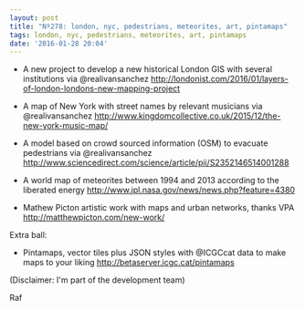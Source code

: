 ```yaml
---
layout: post
title: "Nº278: london, nyc, pedestrians, meteorites, art, pintamaps"
tags: london, nyc, pedestrians, meteorites, art, pintamaps
date: '2016-01-28 20:04'
---
```


* A new project to develop a new historical London GIS with several institutions via @realivansanchez
  http://londonist.com/2016/01/layers-of-london-londons-new-mapping-project

* A map of New York with street names by relevant musicians via @realivansanchez
  http://www.kingdomcollective.co.uk/2015/12/the-new-york-music-map/

* A model based on crowd sourced information (OSM) to evacuate pedestrians via @realivansanchez
  http://www.sciencedirect.com/science/article/pii/S2352146514001288

* A world map of meteorites between 1994 and 2013 according to the liberated energy
  http://www.jpl.nasa.gov/news/news.php?feature=4380

* Mathew Picton artistic work with maps and urban networks, thanks VPA
  http://matthewpicton.com/new-work/

Extra ball:

* Pintamaps, vector tiles plus JSON styles with @ICGCcat data to make maps to your liking
  http://betaserver.icgc.cat/pintamaps

(Disclaimer: I'm part of the development team)

Raf
